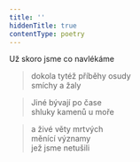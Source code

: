 ```yaml
---
title: ''
hiddenTitle: true
contentType: poetry
---
```


<section>

>   

</section>

<section>

>   

</section>

<section>

Už skoro jsme co navlékáme

> dokola tytéž příběhy osudy  
> smíchy a žaly

</section>

<section>

> Jiné bývají po čase  
> shluky kamenů u moře

</section>

<section>

> a živé věty mrtvých  
> měnící významy  
> jež jsme netušili

</section>
